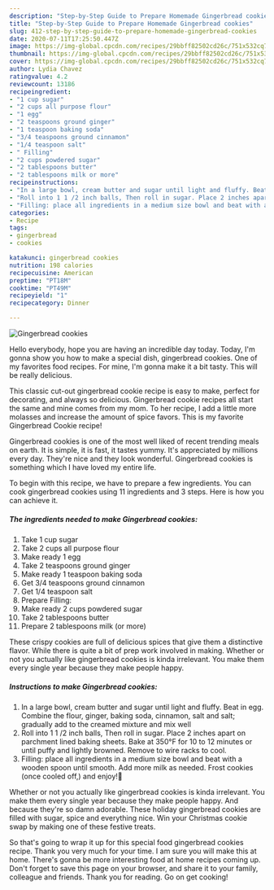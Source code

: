 ```yaml
---
description: "Step-by-Step Guide to Prepare Homemade Gingerbread cookies"
title: "Step-by-Step Guide to Prepare Homemade Gingerbread cookies"
slug: 412-step-by-step-guide-to-prepare-homemade-gingerbread-cookies
date: 2020-07-11T17:25:50.447Z
image: https://img-global.cpcdn.com/recipes/29bbff82502cd26c/751x532cq70/gingerbread-cookies-recipe-main-photo.jpg
thumbnail: https://img-global.cpcdn.com/recipes/29bbff82502cd26c/751x532cq70/gingerbread-cookies-recipe-main-photo.jpg
cover: https://img-global.cpcdn.com/recipes/29bbff82502cd26c/751x532cq70/gingerbread-cookies-recipe-main-photo.jpg
author: Lydia Chavez
ratingvalue: 4.2
reviewcount: 13186
recipeingredient:
- "1 cup sugar"
- "2 cups all purpose flour"
- "1 egg"
- "2 teaspoons ground ginger"
- "1 teaspoon baking soda"
- "3/4 teaspoons ground cinnamon"
- "1/4 teaspoon salt"
- " Filling"
- "2 cups powdered sugar"
- "2 tablespoons butter"
- "2 tablespoons milk or more"
recipeinstructions:
- "In a large bowl, cream butter and sugar until light and fluffy. Beat in egg. Combine the flour, ginger, baking soda, cinnamon, salt and salt; gradually add to the creamed mixture and mix well"
- "Roll into 1 1 /2 inch balls, Then roll in sugar. Place 2 inches apart on parchment lined baking sheets. Bake at 350°F for 10 to 12 minutes or until puffy and lightly browned. Remove to wire racks to cool."
- "Filling: place all ingredients in a medium size bowl and beat with a wooden spoon until smooth. Add more milk as needed. Frost cookies (once cooled off,) and enjoy!🙂"
categories:
- Recipe
tags:
- gingerbread
- cookies

katakunci: gingerbread cookies 
nutrition: 198 calories
recipecuisine: American
preptime: "PT18M"
cooktime: "PT49M"
recipeyield: "1"
recipecategory: Dinner

---
```



![Gingerbread cookies](https://img-global.cpcdn.com/recipes/29bbff82502cd26c/751x532cq70/gingerbread-cookies-recipe-main-photo.jpg)

Hello everybody, hope you are having an incredible day today. Today, I'm gonna show you how to make a special dish, gingerbread cookies. One of my favorites food recipes. For mine, I'm gonna make it a bit tasty. This will be really delicious.

This classic cut-out gingerbread cookie recipe is easy to make, perfect for decorating, and always so delicious. Gingerbread cookie recipes all start the same and mine comes from my mom. To her recipe, I add a little more molasses and increase the amount of spice favors. This is my favorite Gingerbread Cookie recipe!

Gingerbread cookies is one of the most well liked of recent trending meals on earth. It is simple, it is fast, it tastes yummy. It's appreciated by millions every day. They're nice and they look wonderful. Gingerbread cookies is something which I have loved my entire life.


To begin with this recipe, we have to prepare a few ingredients. You can cook gingerbread cookies using 11 ingredients and 3 steps. Here is how you can achieve it.

<!--inarticleads1-->

##### The ingredients needed to make Gingerbread cookies:

1. Take 1 cup sugar
1. Take 2 cups all purpose flour
1. Make ready 1 egg
1. Take 2 teaspoons ground ginger
1. Make ready 1 teaspoon baking soda
1. Get 3/4 teaspoons ground cinnamon
1. Get 1/4 teaspoon salt
1. Prepare  Filling:
1. Make ready 2 cups powdered sugar
1. Take 2 tablespoons butter
1. Prepare 2 tablespoons milk (or more)


These crispy cookies are full of delicious spices that give them a distinctive flavor. While there is quite a bit of prep work involved in making. Whether or not you actually like gingerbread cookies is kinda irrelevant. You make them every single year because they make people happy. 

<!--inarticleads2-->

##### Instructions to make Gingerbread cookies:

1. In a large bowl, cream butter and sugar until light and fluffy. Beat in egg. Combine the flour, ginger, baking soda, cinnamon, salt and salt; gradually add to the creamed mixture and mix well
1. Roll into 1 1 /2 inch balls, Then roll in sugar. Place 2 inches apart on parchment lined baking sheets. Bake at 350°F for 10 to 12 minutes or until puffy and lightly browned. Remove to wire racks to cool.
1. Filling: place all ingredients in a medium size bowl and beat with a wooden spoon until smooth. Add more milk as needed. Frost cookies (once cooled off,) and enjoy!🙂


Whether or not you actually like gingerbread cookies is kinda irrelevant. You make them every single year because they make people happy. And because they&#39;re so damn adorable. These holiday gingerbread cookies are filled with sugar, spice and everything nice. Win your Christmas cookie swap by making one of these festive treats. 

So that's going to wrap it up for this special food gingerbread cookies recipe. Thank you very much for your time. I am sure you will make this at home. There's gonna be more interesting food at home recipes coming up. Don't forget to save this page on your browser, and share it to your family, colleague and friends. Thank you for reading. Go on get cooking!
